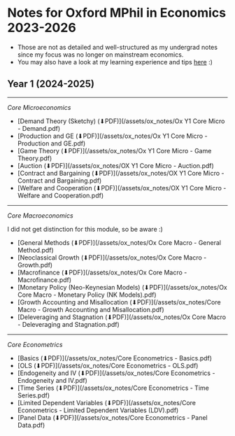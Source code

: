 # Notes for Oxford MPhil in Economics 2023-2026

- Those are not as detailed and well-structured as my undergrad notes since my focus was no longer on mainstream economics.
- You may also have a look at my learning experience and tips [here](../learning/ox_mphil_econ/index.md) :)

## Year 1 (2024-2025)

---

*Core Microeconomics*

- [Demand Theory (Sketchy) (⬇PDF)](/assets/ox_notes/Ox Y1 Core Micro - Demand.pdf)
- [Production and GE (⬇PDF)](/assets/ox_notes/Ox Y1 Core Micro - Production and GE.pdf)
- [Game Theory (⬇PDF)](/assets/ox_notes/Ox Y1 Core Micro - Game Theory.pdf)
- [Auction (⬇PDF)](/assets/ox_notes/OX Y1 Core Micro - Auction.pdf)
- [Contract and Bargaining (⬇PDF)](/assets/ox_notes/OX Y1 Core Micro - Contract and Bargaining.pdf)
- [Welfare and Cooperation (⬇PDF)](/assets/ox_notes/OX Y1 Core Micro - Welfare and Cooperation.pdf)

---

*Core Macroeconomics*

I did not get distinction for this module, so be aware :)

- [General Methods (⬇PDF)](/assets/ox_notes/Ox Core Macro - General Method.pdf)
- [Neoclassical Growth (⬇PDF)](/assets/ox_notes/Ox Core Macro - Growth.pdf)
- [Macrofinance (⬇PDF)](/assets/ox_notes/Ox Core Macro -  Macrofinance.pdf)
- [Monetary Policy (Neo-Keynesian Models) (⬇PDF)](/assets/ox_notes/Ox Core Macro - Monetary Policy (NK Models).pdf)
- [Growth Accounting and Misallocation (⬇PDF)](/assets/ox_notes/Core Macro - Growth Accounting and Misallocation.pdf)
- [Deleveraging and Stagnation (⬇PDF)](/assets/ox_notes/Ox Core Macro - Deleveraging and Stagnation.pdf)

---

*Core Econometrics*

- [Basics (⬇PDF)](/assets/ox_notes/Core Econometrics - Basics.pdf)
- [OLS (⬇PDF)](/assets/ox_notes/Core Econometrics - OLS.pdf)
- [Endogeneity and IV (⬇PDF)](/assets/ox_notes/Core Econometrics - Endogeneity and IV.pdf)
- [Time Series (⬇PDF)](/assets/ox_notes/Core Econometrics - Time Series.pdf)
- [Limited Dependent Variables (⬇PDF)](/assets/ox_notes/Core Econometrics - Limited Dependent Variables (LDV).pdf)
- [Panel Data (⬇PDF)](/assets/ox_notes/Core Econometrics - Panel Data.pdf)
